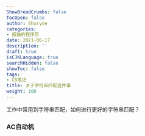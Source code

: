 ```yaml
---
ShowBreadCrumbs: false
TocOpen: false
author: Shuryne
categories:
- 孤独的程序员
date: 2021-06-17
description: ''
draft: true
isCJKLanguage: true
searchHidden: false
showToc: false
tags:
- CS笔记
title: 关于字符串匹配这件事
weight: 100
---
```


工作中常用到字符串匹配，如何进行更好的字符串匹配？





### AC自动机
